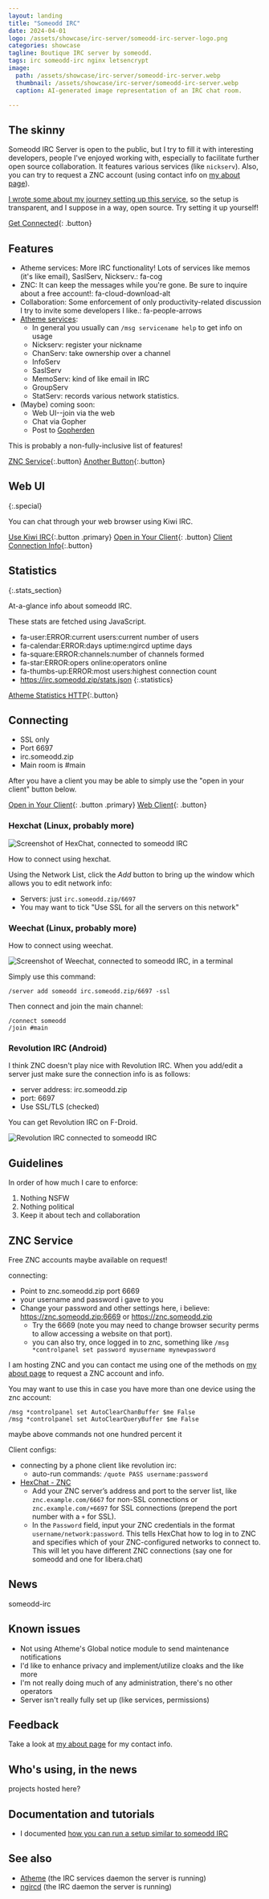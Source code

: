 ```yaml
---
layout: landing
title: "Someodd IRC"
date: 2024-04-01
logo: /assets/showcase/irc-server/someodd-irc-server-logo.png
categories: showcase
tagline: Boutique IRC server by someodd.
tags: irc someodd-irc nginx letsencrypt
image:
  path: /assets/showcase/irc-server/someodd-irc-server.webp
  thumbnail: /assets/showcase/irc-server/someodd-irc-server.webp
  caption: AI-generated image representation of an IRC chat room.

---
```


## The skinny

Someodd IRC Server is open to the public, but I try to fill it with interesting developers, people I've enjoyed working with, especially to facilitate further open source collaboration. It features various services (like `nickserv`). Also, you can try to request a ZNC account (using contact info on [my about page](/about)).

 [I wrote some about my journey setting up this service](/notes/irc-server), so the setup is transparent, and I suppose in a way, open source. Try setting it up yourself!

[Get Connected](#connecting){: .button}

## Features

* Atheme services: More IRC functionality! Lots of services like memos (it's like email), SaslServ, Nickserv.: fa-cog
* ZNC: It can keep the messages while you're gone. Be sure to inquire about a free account!: fa-cloud-download-alt
* Collaboration: Some enforcement of only productivity-related discussion I try to invite some developers I like.: fa-people-arrows
* [Atheme services](https://atheme.dev/):
  * In general you usually can `/msg servicename help` to get info on usage
  * Nickserv: register your nickname
  * ChanServ: take ownership over a channel
  * InfoServ
  * SaslServ
  * MemoServ: kind of like email in IRC
  * GroupServ
  * StatServ: records various network statistics.
* (Maybe) coming soon:
  * Web UI--join via the web
  * Chat via Gopher
  * Post to [Gopherden](/showcase/gopherden)

This is probably a non-fully-inclusive list of features!

[ZNC Service](#znc-service){:.button}
[Another Button](#znc-service){:.button}

## Web UI
{:.special}

You can chat through your web browser using Kiwi IRC.

[Use Kiwi IRC](https://kiwiirc.com/nextclient/#irc://irc.someodd.zip:+6697/#main){:.button .primary}
[Open in Your Client](ircs://irc.someodd.zip:6697/main){: .button}
[Client Connection Info](#connecting){:.button}

##  Statistics
{:.stats_section}

At-a-glance info about someodd IRC. 

These stats are fetched using JavaScript.

* fa-user:ERROR:current users:current number of users
* fa-calendar:ERROR:days uptime:ngircd uptime days
* fa-square:ERROR:channels:number of channels formed
* fa-star:ERROR:opers online:operators online
* fa-thumbs-up:ERROR:most users:highest connection count
* https://irc.someodd.zip/stats.json
{:.statistics}

[Atheme Statistics HTTP](https://github.com/someodd/atheme-stats-http){:.button}

## Connecting

* SSL only
* Port 6697
* irc.someodd.zip
* Main room is #main

After you  have a client you may be able to simply use the "open in your client" button below.

[Open in Your Client](ircs://irc.someodd.zip:6697/main){: .button .primary}
[Web Client](#web-ui){: .button}

### Hexchat (Linux, probably more)

![Screenshot of HexChat, connected to someodd IRC](/assets/showcase/irc-server/someodd-irc-hexchat.png)

How to connect using hexchat.

Using the Network List, click the *Add* button to bring up the window which allows you to edit network info:

* Servers: just `irc.someodd.zip/6697`
* You may want to tick "Use SSL for all the servers on this network"

### Weechat (Linux, probably more)

How to connect using weechat.

![Screenshot of Weechat, connected to someodd IRC, in a terminal](/assets/showcase/irc-server/someodd-irc-weechat.png)

Simply use this command:

```
/server add someodd irc.someodd.zip/6697 -ssl
```

Then connect and join the main channel:

```
/connect someodd
/join #main
```

### Revolution IRC (Android)

I think ZNC doesn't play nice with Revolution IRC. When you add/edit a server just make sure the connection info is as follows:

* server address: irc.someodd.zip
* port: 6697
* Use SSL/TLS (checked)

You can get Revolution IRC on F-Droid.

![Revolution IRC connected to someodd IRC](/assets/showcase/irc-server/someodd-irc-revolution-irc.png)

## Guidelines

In order of how much I care to enforce:

1. Nothing NSFW
1. Nothing political
1. Keep it about tech and collaboration

## ZNC Service

Free ZNC accounts maybe available on request!

connecting:

* Point to znc.someodd.zip port 6669
* your username and password i gave to you
* Change your password and other settings here, i believe: https://znc.someodd.zip:6669 or https://znc.someodd.zip
  * Try the 6669 (note you may need to change browser security perms to allow accessing a website on that port).
  * you can also try, once logged in to znc, something like `/msg *controlpanel set password myusername mynewpassword`

I am hosting ZNC and you can contact me using one of the methods on [my about page](/about) to request a ZNC account and info.

You may want to use this in case you have more than one device using the znc account:

```
/msg *controlpanel set AutoClearChanBuffer $me False
/msg *controlpanel set AutoClearQueryBuffer $me False
```

maybe above commands not one hundred percent it

Client configs:

* connecting by a phone client like revolution irc:
  * auto-run commands: `/quote PASS username:password`
* [HexChat - ZNC](https://wiki.znc.in/HexChat)
  * Add your ZNC server’s address and port to the server list, like `znc.example.com/6667` for non-SSL connections or `znc.example.com/+6697` for SSL connections (prepend the port number with a `+` for SSL).
  * In the `Password` field, input your ZNC credentials in the format `username/network:password`. This tells HexChat how to log in to ZNC and specifies which of your ZNC-configured networks to connect to. This will let you have different ZNC connections (say one for someodd and one for libera.chat)

## News

someodd-irc

## Known issues

* Not using Atheme's Global notice module to send maintenance notifications
* I'd like to enhance privacy and implement/utilize cloaks and the like more
* I'm not really doing much of any administration, there's no other operators
* Server isn't really fully set up (like services, permissions)

## Feedback

Take a look at [my about page](/about) for my contact info.

## Who's using, in the news

projects hosted here?

## Documentation and tutorials

* I documented [how you can run a setup similar to someodd IRC](/notes/irc-server)

## See also

* [Atheme](https://atheme.dev) (the IRC services daemon the server is running)
* [ngircd](https://ngircd.barton.de/) (the IRC daemon the server is running)
